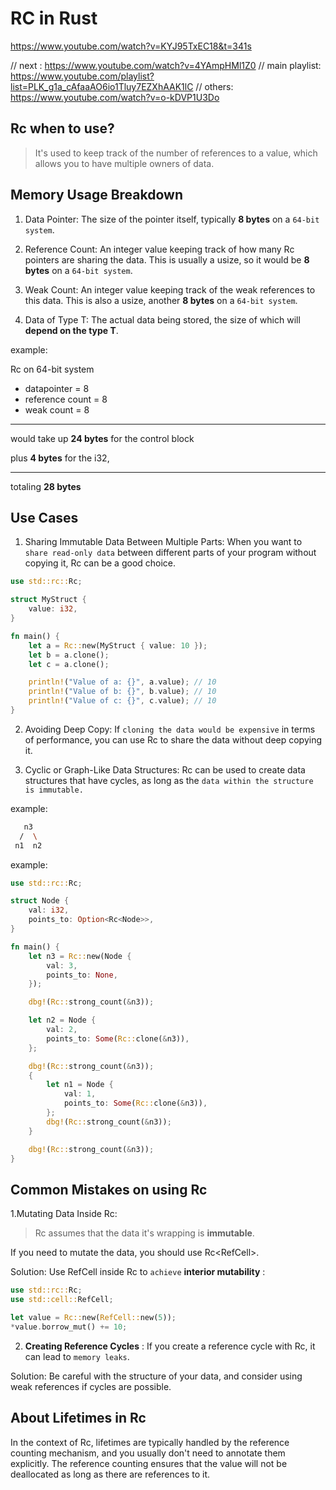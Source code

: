 # RC<T> in Rust

https://www.youtube.com/watch?v=KYJ95TxEC18&t=341s

// next : https://www.youtube.com/watch?v=4YAmpHMl1Z0
// main playlist: https://www.youtube.com/playlist?list=PLK_g1a_cAfaaAO6io1Tluy7EZXhAAK1lC
// others: https://www.youtube.com/watch?v=o-kDVP1U3Do

## Rc<T> when to use?

> It's used to keep track of the number of references to a value, which allows you to have multiple owners of data.

## Memory Usage Breakdown

1. Data Pointer: The size of the pointer itself, typically **8 bytes** on a `64-bit system`.

2. Reference Count: An integer value keeping track of how many Rc<T> pointers are sharing the data. This is usually a usize, so it would be **8 bytes** on a `64-bit system`.

3. Weak Count: An integer value keeping track of the weak references to this data. This is also a usize, another **8 bytes** on a `64-bit system`.

4. Data of Type T: The actual data being stored, the size of which will **depend on the type T**.

example:

Rc<i32> on 64-bit system

- datapointer = 8
- reference count = 8
- weak count = 8
---------------------------
would take up **24 bytes** for the control block

plus **4 bytes** for the i32,

---------------------------
totaling **28 bytes**

## Use Cases

1. Sharing Immutable Data Between Multiple Parts: When you want to `share read-only data` between different parts of your program without copying it, Rc<T> can be a good choice.

```rust
use std::rc::Rc;

struct MyStruct {
    value: i32,
}

fn main() {
    let a = Rc::new(MyStruct { value: 10 });
    let b = a.clone();
    let c = a.clone();

    println!("Value of a: {}", a.value); // 10
    println!("Value of b: {}", b.value); // 10
    println!("Value of c: {}", c.value); // 10
}
```

2. Avoiding Deep Copy: If `cloning the data would be expensive` in terms of performance, you can use Rc<T> to share the data without deep copying it.

3. Cyclic or Graph-Like Data Structures: Rc<T> can be used to create data structures that have cycles, as long as the `data within the structure is immutable.`

example:
```sh
   n3
  /  \
 n1  n2
```

example:
```rust
use std::rc::Rc;

struct Node {
    val: i32,
    points_to: Option<Rc<Node>>,
}

fn main() {
    let n3 = Rc::new(Node {
        val: 3,
        points_to: None,
    });

    dbg!(Rc::strong_count(&n3));

    let n2 = Node {
        val: 2,
        points_to: Some(Rc::clone(&n3)),
    };

    dbg!(Rc::strong_count(&n3));
    {
        let n1 = Node {
            val: 1,
            points_to: Some(Rc::clone(&n3)),
        };
        dbg!(Rc::strong_count(&n3));
    }

    dbg!(Rc::strong_count(&n3));
}
```

## Common Mistakes on using Rc<T>

1.Mutating Data Inside Rc<T>:

> Rc<T> assumes that the data it's wrapping is **immutable**.

If you need to mutate the data, you should use Rc<RefCell<T>>.

Solution: Use RefCell<T> inside Rc<T> to `achieve` **interior mutability** :

```rs
use std::rc::Rc;
use std::cell::RefCell;

let value = Rc::new(RefCell::new(5));
*value.borrow_mut() += 10;
```

2. **Creating Reference Cycles** : If you create a reference cycle with Rc<T>, it can lead to `memory leaks`.

Solution: Be careful with the structure of your data, and consider using weak references if cycles are possible.

## About Lifetimes in Rc<T>

In the context of Rc<T>, lifetimes are typically handled by the reference counting mechanism, and you usually don't need to annotate them explicitly. The reference counting ensures that the value will not be deallocated as long as there are references to it.

